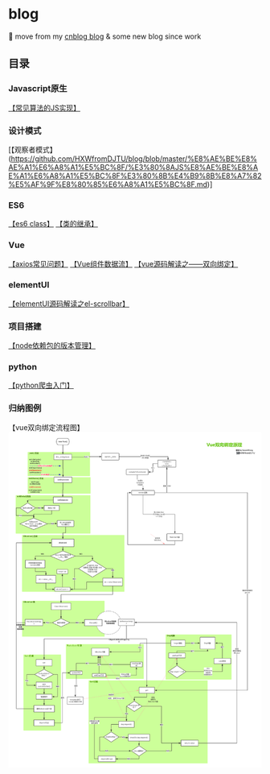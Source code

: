 # blog
🌈 move from my [cnblog blog](https://home.cnblogs.com/u/HXW-from-DJTU/) &amp; some new blog since work

## 目录
### Javascript原生
[【常见算法的JS实现】](https://github.com/HXWfromDJTU/blog/blob/master/JS/%E5%B8%B8%E7%94%A8%E7%AE%97%E6%B3%95%E7%9A%84Javascript%E5%AE%9E%E7%8E%B0.md)
### 设计模式
[【观察者模式】(https://github.com/HXWfromDJTU/blog/blob/master/%E8%AE%BE%E8%AE%A1%E6%A8%A1%E5%BC%8F/%E3%80%8AJS%E8%AE%BE%E8%AE%A1%E6%A8%A1%E5%BC%8F%E3%80%8B%E4%B9%8B%E8%A7%82%E5%AF%9F%E8%80%85%E6%A8%A1%E5%BC%8F.md)]
### ES6
[【es6 class】](https://github.com/HXWfromDJTU/blog/blob/master/ES6/es6_class.md)
[【类的继承】](https://github.com/HXWfromDJTU/blog/blob/master/ES6/es6_%E7%B1%BB%E7%9A%84%E7%BB%A7%E6%89%BF.md)
### Vue
[【axios常见问题】](https://github.com/HXWfromDJTU/blog/blob/master/vue/axios%E5%B8%B8%E8%A7%81%E9%97%AE%E9%A2%98.md)
[【Vue组件数据流】](https://github.com/HXWfromDJTU/blog/blob/master/vue/Vue%E7%BB%84%E4%BB%B6%E6%95%B0%E6%8D%AE%E6%B5%81.md)
[【vue源码解读之——双向绑定】](https://github.com/HXWfromDJTU/blog/blob/master/vue/Vue%E6%BA%90%E7%A0%81%E8%A7%A3%E8%AF%BB%E4%B9%8B%20%E5%8F%8C%E5%90%91%E7%BB%91%E5%AE%9A.md)
### elementUI
[【elementUI源码解读之el-scrollbar】](https://github.com/HXWfromDJTU/blog/blob/master/elementUI/elementUI%E6%BA%90%E7%A0%81%E8%A7%A3%E8%AF%BB%E4%B9%8Bel-scrollbar.md)

### 项目搭建
[【node依赖包的版本管理】](https://github.com/HXWfromDJTU/blog/blob/master/%E9%A1%B9%E7%9B%AE%E6%9E%84%E5%BB%BA/npm%E4%BE%9D%E8%B5%96%E7%89%88%E6%9C%AC%E9%94%81%E5%AE%9A.md)
### python
[【python爬虫入门】](https://github.com/HXWfromDJTU/blog/blob/master/python/crawler.md)

### 归纳图例
【vue双向绑定流程图】
![vue双向绑定原理流程图](https://raw.githubusercontent.com/HXWfromDJTU/blog/master/vue/Vue%E5%8F%8C%E5%90%91%E7%BB%91%E5%AE%9A%E5%8E%9F%E7%90%86%E6%B5%81%E7%A8%8B%E5%9B%BE.png)
